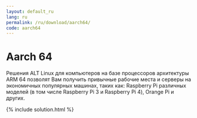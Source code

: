 ```yaml
---
layout: default_ru
lang: ru
permalink: /ru/download/aarch64/
code: aarch64
---
```


# Aarch 64

Решения ALT Linux для компьютеров на базе процессоров архитектуры ARM 64
позволят Вам получить привычные рабочие места и серверы на экономичных
популярных машинах, таких как: Raspberry Pi различных моделей (в том
числе Raspberry Pi 3 и Raspberry Pi 4), Orange Pi и других.

{% include solution.html %}

